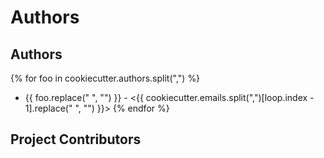 # Authors

## Authors
{% for foo in cookiecutter.authors.split(",") %}
* {{ foo.replace(" ", "") }} - <{{ cookiecutter.emails.split(",")[loop.index - 1].replace(" ", "") }}>
{% endfor %}

## Project Contributors

